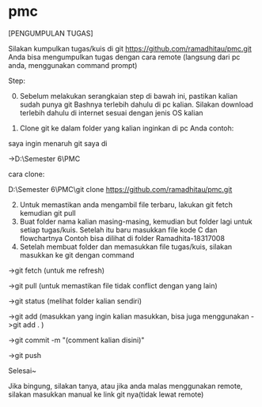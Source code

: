 # pmc

[PENGUMPULAN TUGAS]

Silakan kumpulkan tugas/kuis di git https://github.com/ramadhitau/pmc.git
Anda bisa mengumpulkan tugas dengan cara remote (langsung dari pc anda, menggunakan command prompt)

Step:

0. Sebelum melakukan serangkaian step di bawah ini, pastikan kalian sudah punya git Bashnya terlebih dahulu di pc kalian. Silakan download terlebih dahulu di internet sesuai dengan jenis OS kalian

1. Clone git ke dalam folder yang kalian inginkan di pc Anda
  contoh:

  saya ingin menaruh git saya di 
  
  ->D:\Semester 6\PMC

  cara clone:

  D:\Semester 6\PMC\git clone https://github.com/ramadhitau/pmc.git

2. Untuk memastikan anda mengambil file terbaru, lakukan git fetch kemudian git pull
3. Buat folder nama kalian masing-masing, kemudian but folder lagi untuk setiap tugas/kuis. Setelah itu baru masukkan file kode C dan flowchartnya
Contoh bisa dilihat di folder Ramadhita-18317008
4. Setelah membuat folder dan memasukkan file tugas/kuis, silakan masukkan ke git dengan command

  ->git fetch (untuk me refresh)
  
  ->git pull (untuk memastikan file tidak conflict dengan yang lain)
  
  ->git status (melihat folder kalian sendiri)
  
  ->git add (masukkan yang ingin kalian masukkan, bisa juga menggunakan ->git add . )
  
  ->git commit -m "(comment kalian disini)"
  
  ->git push

Selesai~

Jika bingung, silakan tanya, atau jika anda malas menggunakan remote, silakan masukkan manual ke link git nya(tidak lewat remote)
